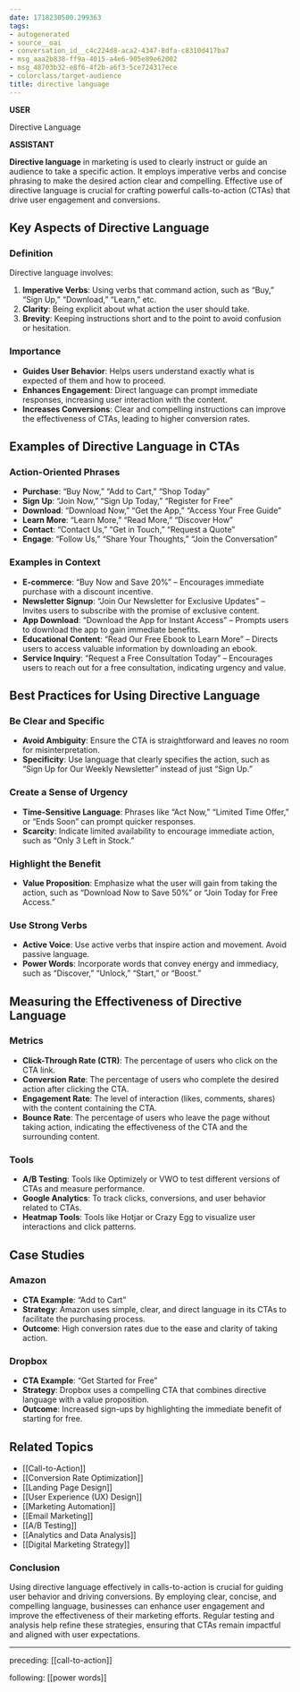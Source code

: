 ```yaml
---
date: 1718230500.299363
tags:
- autogenerated
- source__oai
- conversation_id__c4c224d8-aca2-4347-8dfa-c8310d417ba7
- msg_aaa2b838-ff9a-4015-a4e6-905e89e62002
- msg_48703b32-e8f6-4f2b-a6f3-5ce724317ece
- colorclass/target-audience
title: directive language
---
```


**USER**

Directive Language


**ASSISTANT**

**Directive language** in marketing is used to clearly instruct or guide an audience to take a specific action. It employs imperative verbs and concise phrasing to make the desired action clear and compelling. Effective use of directive language is crucial for crafting powerful calls-to-action (CTAs) that drive user engagement and conversions.

## Key Aspects of Directive Language

### Definition

Directive language involves:
1. **Imperative Verbs**: Using verbs that command action, such as “Buy,” “Sign Up,” “Download,” “Learn,” etc.
2. **Clarity**: Being explicit about what action the user should take.
3. **Brevity**: Keeping instructions short and to the point to avoid confusion or hesitation.

### Importance

- **Guides User Behavior**: Helps users understand exactly what is expected of them and how to proceed.
- **Enhances Engagement**: Direct language can prompt immediate responses, increasing user interaction with the content.
- **Increases Conversions**: Clear and compelling instructions can improve the effectiveness of CTAs, leading to higher conversion rates.

## Examples of Directive Language in CTAs

### Action-Oriented Phrases

- **Purchase**: “Buy Now,” “Add to Cart,” “Shop Today”
- **Sign Up**: “Join Now,” “Sign Up Today,” “Register for Free”
- **Download**: “Download Now,” “Get the App,” “Access Your Free Guide”
- **Learn More**: “Learn More,” “Read More,” “Discover How”
- **Contact**: “Contact Us,” “Get in Touch,” “Request a Quote”
- **Engage**: “Follow Us,” “Share Your Thoughts,” “Join the Conversation”

### Examples in Context

- **E-commerce**: “Buy Now and Save 20%” – Encourages immediate purchase with a discount incentive.
- **Newsletter Signup**: “Join Our Newsletter for Exclusive Updates” – Invites users to subscribe with the promise of exclusive content.
- **App Download**: “Download the App for Instant Access” – Prompts users to download the app to gain immediate benefits.
- **Educational Content**: “Read Our Free Ebook to Learn More” – Directs users to access valuable information by downloading an ebook.
- **Service Inquiry**: “Request a Free Consultation Today” – Encourages users to reach out for a free consultation, indicating urgency and value.

## Best Practices for Using Directive Language

### Be Clear and Specific

- **Avoid Ambiguity**: Ensure the CTA is straightforward and leaves no room for misinterpretation.
- **Specificity**: Use language that clearly specifies the action, such as “Sign Up for Our Weekly Newsletter” instead of just “Sign Up.”

### Create a Sense of Urgency

- **Time-Sensitive Language**: Phrases like “Act Now,” “Limited Time Offer,” or “Ends Soon” can prompt quicker responses.
- **Scarcity**: Indicate limited availability to encourage immediate action, such as “Only 3 Left in Stock.”

### Highlight the Benefit

- **Value Proposition**: Emphasize what the user will gain from taking the action, such as “Download Now to Save 50%” or “Join Today for Free Access.”

### Use Strong Verbs

- **Active Voice**: Use active verbs that inspire action and movement. Avoid passive language.
- **Power Words**: Incorporate words that convey energy and immediacy, such as “Discover,” “Unlock,” “Start,” or “Boost.”

## Measuring the Effectiveness of Directive Language

### Metrics

- **Click-Through Rate (CTR)**: The percentage of users who click on the CTA link.
- **Conversion Rate**: The percentage of users who complete the desired action after clicking the CTA.
- **Engagement Rate**: The level of interaction (likes, comments, shares) with the content containing the CTA.
- **Bounce Rate**: The percentage of users who leave the page without taking action, indicating the effectiveness of the CTA and the surrounding content.

### Tools

- **A/B Testing**: Tools like Optimizely or VWO to test different versions of CTAs and measure performance.
- **Google Analytics**: To track clicks, conversions, and user behavior related to CTAs.
- **Heatmap Tools**: Tools like Hotjar or Crazy Egg to visualize user interactions and click patterns.

## Case Studies

### Amazon

- **CTA Example**: “Add to Cart”
- **Strategy**: Amazon uses simple, clear, and direct language in its CTAs to facilitate the purchasing process.
- **Outcome**: High conversion rates due to the ease and clarity of taking action.

### Dropbox

- **CTA Example**: “Get Started for Free”
- **Strategy**: Dropbox uses a compelling CTA that combines directive language with a value proposition.
- **Outcome**: Increased sign-ups by highlighting the immediate benefit of starting for free.

## Related Topics

- [[Call-to-Action]]
- [[Conversion Rate Optimization]]
- [[Landing Page Design]]
- [[User Experience (UX) Design]]
- [[Marketing Automation]]
- [[Email Marketing]]
- [[A/B Testing]]
- [[Analytics and Data Analysis]]
- [[Digital Marketing Strategy]]

### Conclusion

Using directive language effectively in calls-to-action is crucial for guiding user behavior and driving conversions. By employing clear, concise, and compelling language, businesses can enhance user engagement and improve the effectiveness of their marketing efforts. Regular testing and analysis help refine these strategies, ensuring that CTAs remain impactful and aligned with user expectations.


---

preceding: [[call-to-action]]  


following: [[power words]]